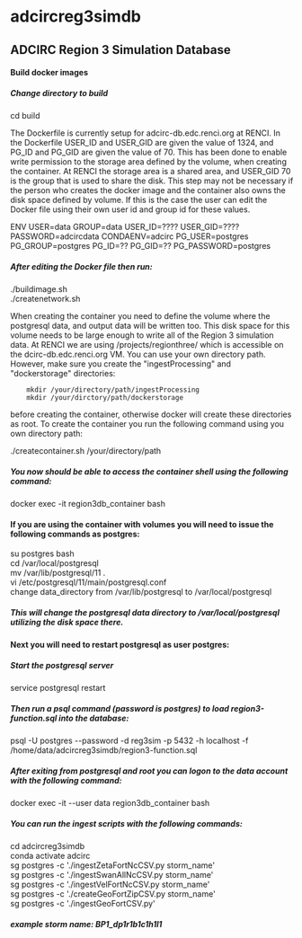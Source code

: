# adcircreg3simdb
## ADCIRC Region 3 Simulation Database

#### Build docker images

##### Change directory to build

cd build

The Dockerfile is currently setup for adcirc-db.edc.renci.org at RENCI. In the Dockerfile USER_ID and USER_GID are given
the value of 1324, and PG_ID and PG_GID are given the value of 70. This has been done to enable write permission to the
storage area defined by the volume, when creating the container. At RENCI the storage area is a shared area, and USER_GID
70 is the group that is used to share the disk. This step may not be necessary if the person who creates the docker image 
and the container also owns the disk space defined by volume. If this is the case the user can edit the Docker file using 
their own user id and group id for these values.

ENV USER=data GROUP=data USER_ID=???? USER_GID=???? PASSWORD=adcircdata CONDAENV=adcirc PG_USER=postgres PG_GROUP=postgres PG_ID=?? PG_GID=?? PG_PASSWORD=postgres

##### After editing the Docker file then run:

./buildimage.sh  
./createnetwork.sh

When creating the container you need to define the volume where the postgresql data, and output data will be 
written too. This disk space for this volume needs to be large enough to write all of the Region 3 simulation 
data. At RENCI we are using /projects/regionthree/ which is accessible on the dcirc-db.edc.renci.org VM.
You can use your own directory path. However, make sure you create the "ingestProcessing" and "dockerstorage" 
directories:  

        mkdir /your/directory/path/ingestProcessing  
        mkdir /your/dirctory/path/dockerstorage  

before creating the container, otherwise docker will create these directories as root. To create 
the container you run the following command using you own
directory path:  

./createcontainer.sh /your/directory/path  

##### You now should be able to access the container shell using the following command:

docker exec -it region3db_container bash

#### If you are using the container with volumes you will need to issue the following commands as postgres:

su postgres 
bash  
cd /var/local/postgresql  
mv /var/lib/postgresql/11 .  
vi /etc/postgresql/11/main/postgresql.conf  
change data_directory from /var/lib/postgresql to /var/local/postgresql

##### This will change the postgresql data directory to /var/local/postgresql utilizing the disk space there.  

#### Next you will need to restart postgresql as user postgres:

##### Start the postgresql server

service postgresql restart

##### Then run a psql command (password is postgres) to load region3-function.sql into the database:

psql -U postgres --password -d reg3sim -p 5432 -h localhost -f /home/data/adcircreg3simdb/region3-function.sql

##### After exiting from postgresql and root you can logon to the data account with the following command:

docker exec -it --user data region3db_container bash

##### You can run the ingest scripts with the following commands:

cd adcircreg3simdb   
conda activate adcirc  
sg postgres -c './ingestZetaFortNcCSV.py storm_name'  
sg postgres -c './ingestSwanAllNcCSV.py storm_name'  
sg postgres -c './ingestVelFortNcCSV.py storm_name'  
sg postgres -c './createGeoFortZipCSV.py storm_name'  
sg postgres -c './ingestGeoFortCSV.py'  

##### example storm name:  BP1_dp1r1b1c1h1l1
